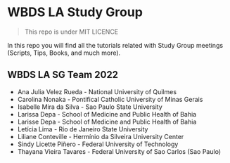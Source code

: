 # WBDS LA Study Group
> This repo is under MIT LICENCE

In this repo you will find all the tutorials related with Study Group meetings (Scripts, Tips, Books, and much more).

## WBDS LA SG Team 2022
* Ana Julia Velez Rueda - National University of Quilmes
* Carolina Nonaka - Pontifical Catholic University of Minas Gerais
* Isabelle Mira da Silva - Sao Paulo State University
* Larissa Depa - School of Medicine and Public Health of Bahia
* Larisse Depa - School of Medicine and Public Health of Bahia
* Letícia Lima - Rio de Janeiro State University
* Liliane Conteville - Hermínio da Silveira University Center
* Sindy Licette Piñero - Federal University of Technology
* Thayana Vieira Tavares - Federal University of Sao Carlos (Sao Paulo)




